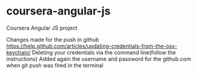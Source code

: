 # coursera-angular-js
Coursera Angular JS project


Changes made for the push in github
https://help.github.com/articles/updating-credentials-from-the-osx-keychain/
Deleting your credentials via the command line(follow the instructions)
Added again the username and password for the github.com when git push was fired in the terminal
